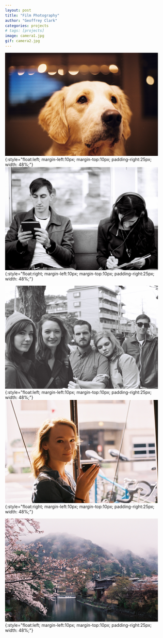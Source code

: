 ```yaml
---
layout: post
title: "Film Photography"
author: "Geoffrey Clark"
categories: projects
# tags: [projects]
image: camera1.jpg
gif: camera2.jpg
---
```


![](assets/img/camera2.jpg){:style="float:left; margin-left:10px; margin-top:10px; padding-right:25px; width: 48%;"} 
![](assets/img/camera3.jpg){:style="float:right; margin-left:10px; margin-top:10px; padding-right:25px; width: 48%;"}

![](assets/img/camera4.jpg){:style="float:left; margin-left:10px; margin-top:10px; padding-right:25px; width: 48%;"} 
![](assets/img/camera5.jpg){:style="float:right; margin-left:10px; margin-top:10px; padding-right:25px; width: 48%;"}

![](assets/img/camera6.jpg){:style="float:left; margin-left:10px; margin-top:10px; padding-right:25px; width: 48%;"} 
